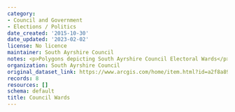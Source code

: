 ```yaml
---
category:
- Council and Government
- Elections / Politics
date_created: '2015-10-30'
date_updated: '2023-02-02'
license: No licence
maintainer: South Ayrshire Council
notes: <p>Polygons depicting South Ayrshire Council Electoral Wards</p>
organization: South Ayrshire Council
original_dataset_link: https://www.arcgis.com/home/item.html?id=a2f8a89dc3e7448c96dbd0e2b7de6e5b
records: 8
resources: []
schema: default
title: Council Wards
---
```

